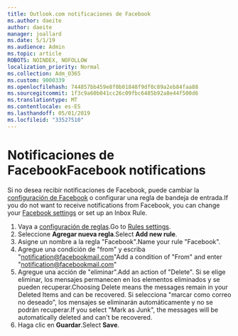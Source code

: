 ```yaml
---
title: Outlook.com notificaciones de Facebook
ms.author: daeite
author: daeite
manager: joallard
ms.date: 5/1/19
ms.audience: Admin
ms.topic: article
ROBOTS: NOINDEX, NOFOLLOW
localization_priority: Normal
ms.collection: Adm_O365
ms.custom: 9000339
ms.openlocfilehash: 744857bb459e8f0b01848f9df0c89a2eb84faa88
ms.sourcegitcommit: 1f3c9a60b041cc26c09fbc6485b92a8e44f500d6
ms.translationtype: MT
ms.contentlocale: es-ES
ms.lasthandoff: 05/01/2019
ms.locfileid: "33527510"
---
```

# <a name="facebook-notifications"></a><span data-ttu-id="843e9-102">Notificaciones de Facebook</span><span class="sxs-lookup"><span data-stu-id="843e9-102">Facebook notifications</span></span>

<span data-ttu-id="843e9-103">Si no desea recibir notificaciones de Facebook, puede cambiar la [configuración de Facebook](https://www.facebook.com/settings?tab=notifications) o configurar una regla de bandeja de entrada.</span><span class="sxs-lookup"><span data-stu-id="843e9-103">If you do not want to receive notifications from Facebook, you can change your [Facebook settings](https://www.facebook.com/settings?tab=notifications) or set up an Inbox Rule.</span></span>

1. <span data-ttu-id="843e9-104">Vaya a [configuración de reglas](https://outlook.live.com/mail/options/mail/rules/inboxRules).</span><span class="sxs-lookup"><span data-stu-id="843e9-104">Go to [Rules settings](https://outlook.live.com/mail/options/mail/rules/inboxRules).</span></span>
1. <span data-ttu-id="843e9-105">Seleccione **Agregar nueva regla**.</span><span class="sxs-lookup"><span data-stu-id="843e9-105">Select **Add new rule**.</span></span>
1. <span data-ttu-id="843e9-106">Asigne un nombre a la regla "Facebook".</span><span class="sxs-lookup"><span data-stu-id="843e9-106">Name your rule "Facebook".</span></span>
1. <span data-ttu-id="843e9-107">Agregue una condición de "from" y escriba "notification@facebookmail.com"</span><span class="sxs-lookup"><span data-stu-id="843e9-107">Add a condition of "From" and enter "notification@facebookmail.com"</span></span>
1. <span data-ttu-id="843e9-108">Agregue una acción de "eliminar".</span><span class="sxs-lookup"><span data-stu-id="843e9-108">Add an action of "Delete".</span></span> <span data-ttu-id="843e9-109">Si se elige eliminar, los mensajes permanecen en los elementos eliminados y se pueden recuperar.</span><span class="sxs-lookup"><span data-stu-id="843e9-109">Choosing Delete means the messages remain in your Deleted Items and can be recovered.</span></span> <span data-ttu-id="843e9-110">Si selecciona "marcar como correo no deseado", los mensajes se eliminarán automáticamente y no se podrán recuperar.</span><span class="sxs-lookup"><span data-stu-id="843e9-110">If you select "Mark as Junk", the messages will be automatically deleted and can't be recovered.</span></span>
1. <span data-ttu-id="843e9-111">Haga clic en **Guardar**.</span><span class="sxs-lookup"><span data-stu-id="843e9-111">Select **Save**.</span></span>